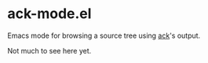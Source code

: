 ack-mode.el
===========

Emacs mode for browsing a source tree using [ack](http://betterthangrep.com/)'s output.

Not much to see here yet.

